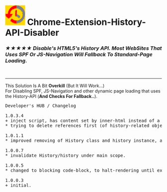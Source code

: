 <h1><img src="resources/icon.png" height="64" width="64"/> Chrome-Extension-History-API-Disabler</h1>

<h3><em>★★★★★ Disable's HTML5's History API. Most WebSites That Uses SPF Or JS-Navigation Will Fallback To Standard-Page Loading.</em></h3>

<img width="0" height="0" src="resources/screenshot_1.png"/>

<hr/>

This Solution Is A Bit <strong>Overkill</strong> (But It Will Work...)<br/>
For Disabling SPF, JS-Navigation and other dynamic page loading that uses the History-API (<strong>And Checks For Fallback..</strong>).

<pre>
Developer's HUB / Changelog

1.0.3.4
+ inject script, has content set by inner-html instead of a text-node child which won't work in early loading stages (before body loads..).
* trying to delete references first (of history-related objects).

1.0.1.1
* improved removing of History class and history instance, along with history state event of frame. On YouTube you will see SPF.JS errors on the main console, that is because the developers of SPF havn't verified History class exist before using it. Everything should work fine though, plus now you can block all 'spf.js' and 'lazy.min.js' instances with uBlock/AdBlock.

1.0.0.7
* invalidate History/history under main scope.

1.0.0.5
* changed to blocking code-block, to halt-rendering until executed (very early..)

1.0.0.3
+ initial.
</pre>

<br/>

<!-- <a href="https://paypal.me/e1adkarak0"><img src="https://www.paypalobjects.com/webstatic/mktg/Logo/pp-logo-100px.png" alt="PayPal Donation"></a> -->